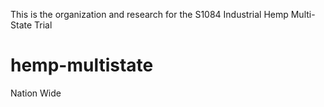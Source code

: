 This is the organization and research for the S1084 Industrial Hemp Multi-State Trial
# hemp-multistate

Nation Wide 
